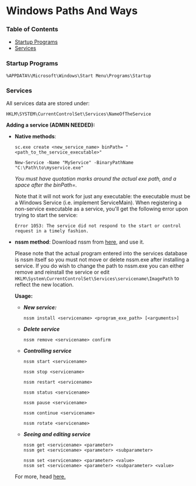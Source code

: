 # Windows Paths And Ways

### Table of Contents
- [Startup Programs](#startup-programs)
- [Services](#services)

### Startup Programs
```
%APPDATA%\Microsoft\Windows\Start Menu\Programs\Startup
```

### Services
All services data are stored under:
```
HKLM\SYSTEM\CurrentControlSet\Services\NameOfTheService
```
**Adding a service (ADMIN NEEDED):**
- **Native methods**:
  ```
  sc.exe create <new_service_name> binPath= "<path_to_the_service_executable>"

  New-Service -Name "MyService" -BinaryPathName "C:\Path\to\myservice.exe"
  ```
  *You must have quotation marks around the actual exe path, and a space after the binPath=.*

  Note that it will not work for just any executable: the executable must be a Windows Service (i.e. implement ServiceMain). When registering a non-service executable as a service, you'll get the following error upon trying to start the service:

  ```
  Error 1053: The service did not respond to the start or control request in a timely fashion.
  ``````


- **nssm method**:
  Download nssm from [here](https://nssm.cc/download), and use it.

  Please note that the actual program entered into the services database is nssm itself so you must not move or delete nssm.exe after installing a service. If you do wish to change the path to nssm.exe you can either remove and reinstall the service or edit `HKLM\System\CurrentControlSet\Services\servicename\ImagePath` to reflect the new location.

  **Usage:**
  
  - ***New service:***
    ```
    nssm install <servicename> <program_exe_path> [<arguments>]
    ```
  - ***Delete service***
    ```
    nssm remove <servicename> confirm
    ```
  
  - ***Controlling service***
    ```
    nssm start <servicename>

    nssm stop <servicename>

    nssm restart <servicename>

    nssm status <servicename>

    nssm pause <servicename>

    nssm continue <servicename>

    nssm rotate <servicename>
    ```
  
  - ***Seeing and editing service***
    ```
    nssm get <servicename> <parameter>
    nssm get <servicename> <parameter> <subparameter>

    nssm set <servicename> <parameter> <value>
    nssm set <servicename> <parameter> <subparameter> <value>
    ```

  For more, head [here.](https://nssm.cc/commands)
